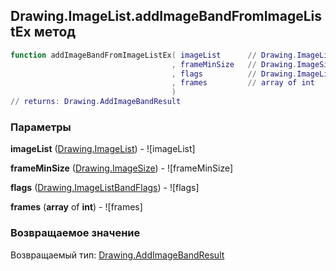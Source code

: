 ## Drawing.ImageList.addImageBandFromImageListEx метод


```lua
function addImageBandFromImageListEx( imageList      // Drawing.ImageList
                                    , frameMinSize   // Drawing.ImageSize
                                    , flags          // Drawing.ImageListBandFlags
                                    , frames         // array of int
                                    )
// returns: Drawing.AddImageBandResult
```


### Параметры

**imageList** ([Drawing.ImageList](../../Drawing/ImageList.md)) - ![imageList]

**frameMinSize** ([Drawing.ImageSize](../../Drawing/ImageSize.md)) - ![frameMinSize]

**flags** ([Drawing.ImageListBandFlags](../../Drawing/ImageListBandFlags.md)) - ![flags]

**frames** (**array** of **int**) - ![frames]

### Возвращаемое значение

Возвращаемый тип: [Drawing.AddImageBandResult](../../Drawing/AddImageBandResult.md)

